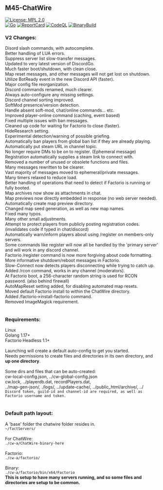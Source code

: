 ## M45-ChatWire
[![License: MPL 2.0](https://img.shields.io/badge/License-MPL_2.0-brightgreen.svg)](https://opensource.org/licenses/MPL-2.0)
<br>
[![Go](https://github.com/Distortions81/M45-ChatWire/actions/workflows/go.yml/badge.svg)](https://github.com/Distortions81/M45-ChatWire/actions/workflows/go.yml)
[![ReportCard](https://github.com/Distortions81/M45-ChatWire/actions/workflows/report.yml/badge.svg)](https://github.com/Distortions81/M45-ChatWire/actions/workflows/report.yml)
[![CodeQL](https://github.com/Distortions81/M45-ChatWire/actions/workflows/codeql-analysis.yml/badge.svg)](https://github.com/Distortions81/M45-ChatWire/actions/workflows/codeql-analysis.yml)
[![BinaryBuild](https://github.com/Distortions81/M45-ChatWire/actions/workflows/build-linux64.yml/badge.svg)](https://github.com/Distortions81/M45-ChatWire/actions/workflows/build-linux64.yml)
### V2 Changes:
Disord slash commands, with autocomplete.<br>
Better handling of LUA errors.<br>
Suppress server list slow-transfer messages.<br>
Updated to very latest version of DiscordGo.<br>
Much faster boot/shutdown, with clean close.<br>
Map reset messages, and other messages will not get lost on shutdown.<br>
Utilize BotReady event in the new Discord API (faster).<br>
Major config file reorganization.<br>
Discord commands renamed, much clearer.<br>
Always auto-configure any missing settings.<br>
Discord channel sorting improved.<br>
SoftMod presence/version detection.<br>
Handle absent soft-mod, chat/online commands... etc.<br>
Improved player-online command (caching, event based)<br>
Fixed multiple issues with ban messages.<br>
Cleaned up code for waiting for Factorio to close (faster).<br>
HideResearch setting.<br>
Experimental detection/warning of possible griefing.<br>
Automatically ban players from global ban list if they are already playing.<br>
Automatically put steam URL in channel topic.<br>
No longer require DMs to be on to register. (Ephemeral message)<br>
Registration automatically supplies a steam link to connect with.<br>
Removed a number of unused or obsolete functions and files.<br>
Many messages rewritten to be clearer.<br>
Vast majority of messages moved to ephemeral/private messages.<br>
Many timers relaxed to reduce load.<br>
Better handling of operations that need to detect if Factorio is running or fully booted.<br>
Map archives now show as attachments in chat.<br>
Map previews now directly embedded in response (no web server needed).<br>
Automatically create map preview directory.<br>
Changed map seed generation, as well as new map names.<br>
Fixed many typos.<br>
Many other small adjustments.<br>
Attempt to protect players from publicly posting registration codes.<br>
(invalidates code if typed in chat/discord)<br>
Automatically warn/inform players about using /register on members-only servers.<br>
Some commands like register will now all be handled by the 'primary server' and will work in any discord channel.<br>
Factorio /register command is now more forgiving about code formatting.<br>
More informative shutdown/reboot messages in Factorio.<br>
Slow-Connect now detects players disconnecting while trying to catch up.<br>
Added /rcon command, works in any channel (moderators).<br>
At Factorio boot, a 256-character random string is used for RCON password. (also behind firewall)<br>
AutoMapReset setting added, for disabling automated map resets.<br>
Moved default Factorio install to within the ChatWire directory.<br>
Added /factorio->install-factorio command.<br>
Removed ImageMagick requirement.<br>
<br>
### Requirements:
Linux<br>
Golang 1.17+<br>
Factorio Headless 1.1+<br>
<br>
Launching will create a default auto-config to get you started.<br>
Needs permissions to create files and directories in its own directory, and **up one directory**.<br>
<br>
Some dirs and files that can be auto-created:<br>
cw-local-config.json, ../cw-global-config.json<br>
cw.lock, ../playerdb.dat, recordPlayers.dat,<br>
../map-gen-json/, ./logs/, ../update-cache/, ../public_html/archive/, ../<br>
`Discord token, guild-id and channel-id are required, as well as Factorio username and token.`<br>
<br>
### Default path layout:<br>
A 'base' folder the chatwire folder resides in.<br>
`~/factServers/`<br>
<br>
For ChatWire:<br>
`./cw-a/ChatWire-binary-here`<br>
<br>
Factorio:<br>
`./cw-a/factorio/`<br>
<br>
Binary:<br>
`./cw-a/factorio/bin/x64/Factorio`<br>
**This is setup to have many servers running, and so some files and directories are setup to be common.**<br>

